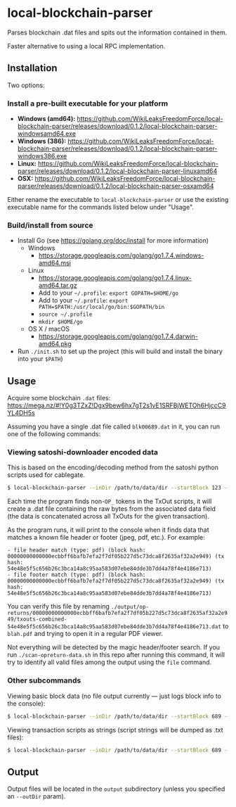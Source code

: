 
# local-blockchain-parser

Parses blockchain .dat files and spits out the information contained in them.

Faster alternative to using a local RPC implementation.

## Installation

Two options:

### Install a pre-built executable for your platform

- **Windows (amd64):** <https://github.com/WikiLeaksFreedomForce/local-blockchain-parser/releases/download/0.1.2/local-blockchain-parser-windowsamd64.exe>
- **Windows (386):** <https://github.com/WikiLeaksFreedomForce/local-blockchain-parser/releases/download/0.1.2/local-blockchain-parser-windows386.exe>
- **Linux:** <https://github.com/WikiLeaksFreedomForce/local-blockchain-parser/releases/download/0.1.2/local-blockchain-parser-linuxamd64>
- **OSX:** <https://github.com/WikiLeaksFreedomForce/local-blockchain-parser/releases/download/0.1.2/local-blockchain-parser-osxamd64>

Either rename the executable to `local-blockchain-parser` or use the existing executable name for the commands listed below under "Usage".

### Build/install from source

- Install Go (see <https://golang.org/doc/install> for more information)
    - Windows
        - <https://storage.googleapis.com/golang/go1.7.4.windows-amd64.msi>
    - Linux
        - <https://storage.googleapis.com/golang/go1.7.4.linux-amd64.tar.gz>
        - Add to your `~/.profile`: `export GOPATH=$HOME/go`
        - Add to your `~/.profile`: `export PATH=$PATH:/usr/local/go/bin:$GOPATH/bin`
        - `source ~/.profile`
        - `mkdir $HOME/go`
    - OS X / macOS
        - <https://storage.googleapis.com/golang/go1.7.4.darwin-amd64.pkg>
- Run `./init.sh` to set up the project (this will build and install the binary into your `$PATH`)


## Usage

Acquire some blockchain `.dat` files: <https://mega.nz/#!Y0g3TZxZ!Dgx9bew6hx7gT2s1vE1SRFBjWETOh6HjccC9YL4DH5s>

Assuming you have a single .dat file called `blk00689.dat` in it, you can run one of the following commands:


### Viewing satoshi-downloader encoded data

This is based on the encoding/decoding method from the satoshi python scripts used for cablegate.

```sh
$ local-blockchain-parser --inDir /path/to/data/dir --startBlock 123 --endBlock 456 opreturns
```

Each time the program finds non-`OP_` tokens in the TxOut scripts, it will create a .dat file containing the raw bytes from the associated data field (the data is concatenated across all TxOuts for the given transaction).

As the program runs, it will print to the console when it finds data that matches a known file header or footer (jpeg, pdf, etc.).  For example:

```
- file header match (type: pdf) (block hash: 00000000000000ecbbff6bafb7efa2f7df05b227d5c73dca8f2635af32a2e949) (tx hash: 54e48e5f5c656b26c3bca14a8c95aa583d07ebe84dde3b7dd4a78f4e4186e713)
- file footer match (type: pdf) (block hash: 00000000000000ecbbff6bafb7efa2f7df05b227d5c73dca8f2635af32a2e949) (tx hash: 54e48e5f5c656b26c3bca14a8c95aa583d07ebe84dde3b7dd4a78f4e4186e713)
```

You can verify this file by renaming `./output/op-returns/00000000000000ecbbff6bafb7efa2f7df05b227d5c73dca8f2635af32a2e949/txouts-combined-54e48e5f5c656b26c3bca14a8c95aa583d07ebe84dde3b7dd4a78f4e4186e713.dat` to `blah.pdf` and trying to open it in a regular PDF viewer.

Not everything will be detected by the magic header/footer search.  If you run `./scan-opreturn-data.sh` in this repo after running this command, it will try to identify all valid files among the output using the `file` command.


### Other subcommands

Viewing basic block data (no file output currently — just logs block info to the console):

```sh
$ local-blockchain-parser --inDir /path/to/data/dir --startBlock 689 --endBlock 689 blockdata
```

Viewing transaction scripts as strings (script strings will be dumped as .txt files):

```sh
$ local-blockchain-parser --inDir /path/to/data/dir --startBlock 689 --endBlock 689 scripts
```


## Output

Output files will be located in the `output` subdirectory (unless you specified an `--outDir` param).


